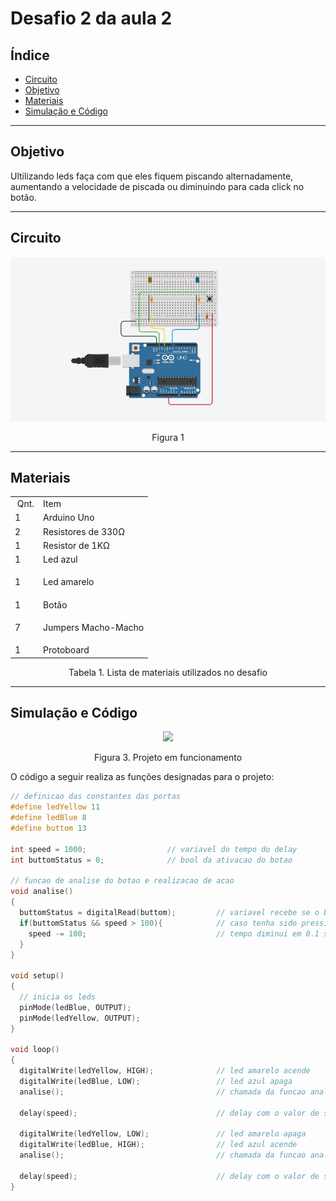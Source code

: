# Desafio 2 da aula 2

## Índice
+ [Circuito](#circuito)
+ [Objetivo](#objetivo)
+ [Materiais](#materiais)
+ [Simulação e Código](#simulacao-codigo)


---

<h2 id="objetivo">Objetivo</h2>

Ultilizando leds faça com que eles fiquem piscando alternadamente, aumentando a velocidade de piscada ou diminuindo para cada click no botão.


---

<h2 id="Circuito">Circuito</h2>



<div align='center'>
    <img src="https://github.com/rayque-alencar/desafios/blob/main/Desafios/Aula%202/Leds%20piscando%20alternadamente%20(aumentando%20ou%20diminuindo%20a%20velocidade)/Circuito.jpg"></igm>
    <p align='center'>Figura 1</p>
</div>

---

<h2>Materiais</h2>

<div align='center'>
    <table>
    <tbody>
    <tr>
    <td>&nbsp;Qnt.</td>
    <td>Item</td>
    </tr>
    <tr>
    <td>1</td>
    <td>Arduino Uno</td>
    </tr>
    <tr>
    <td>2</td>
    <td>Resistores de 330&Omega;</td>
    </tr>
    <tr>
    <td>1&nbsp;</td>
    <td>Resistor de 1K&Omega;</td>
    </tr>
    <tr>
    <td>1&nbsp;</td>
    <td>Led azul</td>
    </tr>
    <tr>
    <td>1&nbsp;</td>
    <td>
    <p>Led amarelo</p>
    </td>
    <tr>
    <td>1&nbsp;</td>
    <td>Botão</td>
    </tr>
    <td>7&nbsp;</td>
    <td>
    <p>Jumpers Macho-Macho</p>
    </td>
    </tr>
    <td>1&nbsp;</td>
    <td>Protoboard</td>
    </tbody>
    </table>

<p>Tabela 1. Lista de materiais utilizados no desafio</p>

</div>

---


<h2 id="simulacao-codigo">Simulação e Código</h2>

<div align='center'>
    <img src="https://media.giphy.com/media/TJUopNPhqukspIVJTe/giphy.gif"></img>
    <p>Figura 3. Projeto em funcionamento</p>
</div>

O código a seguir realiza as funções designadas para o projeto:

```cpp
// definicao das constantes das portas
#define ledYellow 11
#define ledBlue 8
#define buttom 13

int speed = 1000;                  // variavel do tempo do delay
int buttomStatus = 0;              // bool da ativacao do botao

// funcao de analise do botao e realizacao de acao
void analise()                     
{
  buttomStatus = digitalRead(buttom);         // variavel recebe se o botao foi pressionado
  if(buttomStatus && speed > 100){            // caso tenha sido pressionado e a velocidade seja maior que 100
    speed -= 100;                             // tempo diminui em 0.1 seg
  }
}

void setup()
{
  // inicia os leds
  pinMode(ledBlue, OUTPUT);
  pinMode(ledYellow, OUTPUT);
}

void loop()
{
  digitalWrite(ledYellow, HIGH);              // led amarelo acende
  digitalWrite(ledBlue, LOW);                 // led azul apaga
  analise();                                  // chamada da funcao analise
  
  delay(speed);                               // delay com o valor de speed
  
  digitalWrite(ledYellow, LOW);               // led amarelo apaga
  digitalWrite(ledBlue, HIGH);                // led azul acende
  analise();                                  // chamada da funcao analise
   
  delay(speed);                               // delay com o valor de speed
}
```




